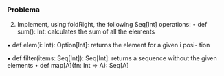 ### Problema
2. Implement, using foldRight, the following Seq[Int] operations:
• def sum(): Int: calculates the sum of all the elements

• def elem(i: Int): Option[Int]: returns the element for a given i posi-
tion

• def filter(items: Seq[Int]): Seq[Int]: returns a sequence without
the given elements
• def map[A](fn: Int => A): Seq[A]